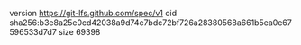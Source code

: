 version https://git-lfs.github.com/spec/v1
oid sha256:b3e8a25e0cd42038a9d74c7bdc72bf726a28380568a661b5ea0e67596533d7d7
size 69398
